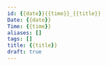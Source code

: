 ```yaml
---
id: {{date}}{{time}}_{{title}}
Date: {{date}}
Time: {{time}}
aliases: []
tags: []
title: {{title}}
draft: true
---
```


